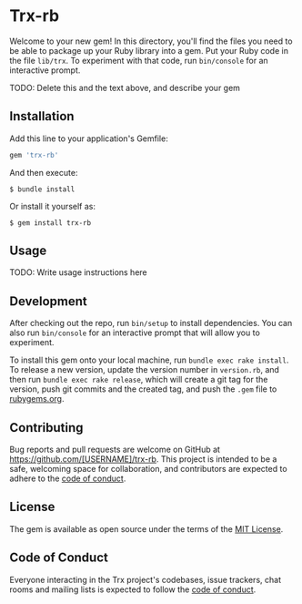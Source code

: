 # Trx-rb

Welcome to your new gem! In this directory, you'll find the files you need to be able to package up your Ruby library into a gem. Put your Ruby code in the file `lib/trx`. To experiment with that code, run `bin/console` for an interactive prompt.

TODO: Delete this and the text above, and describe your gem

## Installation

Add this line to your application's Gemfile:

```ruby
gem 'trx-rb'
```

And then execute:

    $ bundle install

Or install it yourself as:

    $ gem install trx-rb

## Usage

TODO: Write usage instructions here

## Development

After checking out the repo, run `bin/setup` to install dependencies. You can also run `bin/console` for an interactive prompt that will allow you to experiment.

To install this gem onto your local machine, run `bundle exec rake install`. To release a new version, update the version number in `version.rb`, and then run `bundle exec rake release`, which will create a git tag for the version, push git commits and the created tag, and push the `.gem` file to [rubygems.org](https://rubygems.org).

## Contributing

Bug reports and pull requests are welcome on GitHub at https://github.com/[USERNAME]/trx-rb. This project is intended to be a safe, welcoming space for collaboration, and contributors are expected to adhere to the [code of conduct](https://github.com/[USERNAME]/trx-rb/blob/master/CODE_OF_CONDUCT.md).

## License

The gem is available as open source under the terms of the [MIT License](https://opensource.org/licenses/MIT).

## Code of Conduct

Everyone interacting in the Trx project's codebases, issue trackers, chat rooms and mailing lists is expected to follow the [code of conduct](https://github.com/[USERNAME]/trx-rb/blob/master/CODE_OF_CONDUCT.md).
